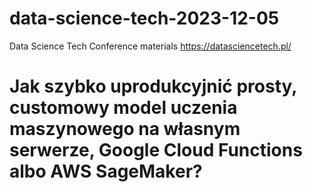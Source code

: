 # data-science-tech-2023-12-05
Data Science Tech Conference materials https://datasciencetech.pl/

# Jak szybko uprodukcyjnić prosty, customowy model uczenia maszynowego na własnym serwerze, Google Cloud Functions albo AWS SageMaker?

